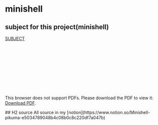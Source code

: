# minishell

## subject for this project(minishell)
[SUBJECT](https://drive.google.com/file/d/1DV7pYTgNCf-KjJhrDDLcWtqwH_jmJZLo/view?usp=sharing)

<object data="https://drive.google.com/file/d/1DV7pYTgNCf-KjJhrDDLcWtqwH_jmJZLo/view?usp=sharing" type="application/pdf" width="700px" height="700px">
    <embed src="http://yoursite.com/the.pdf">
        <p>This browser does not support PDFs. Please download the PDF to view it: <a href="http://yoursite.com/the.pdf">Download PDF</a>.</p>
    </embed>
</object>
## H2 source
All source in my 
[notion](https://www.notion.so/Minishell-pikuma-e5034789048b4c08b0c8c220df7a047b)

